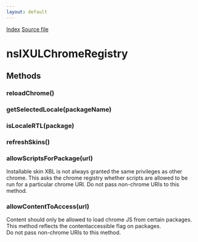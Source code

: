 ```yaml
---
layout: default
---
```

<div id='links'><a href="../index.html">Index</a>
<a href="http://dxr.mozilla.org/mozilla-central/source/chrome/nsIChromeRegistry.idl">Source file</a>
</div>

# nsIXULChromeRegistry #

## Methods ##

### reloadChrome() ###

### getSelectedLocale(packageName) ###

### isLocaleRTL(package) ###

### refreshSkins() ###

### allowScriptsForPackage(url) ###
  
Installable skin XBL is not always granted the same privileges as other  
chrome. This asks the chrome registry whether scripts are allowed to be  
run for a particular chrome URI. Do not pass non-chrome URIs to this  
method.  
  

### allowContentToAccess(url) ###
  
Content should only be allowed to load chrome JS from certain packages.  
This method reflects the contentaccessible flag on packages.  
Do not pass non-chrome URIs to this method.  
  
